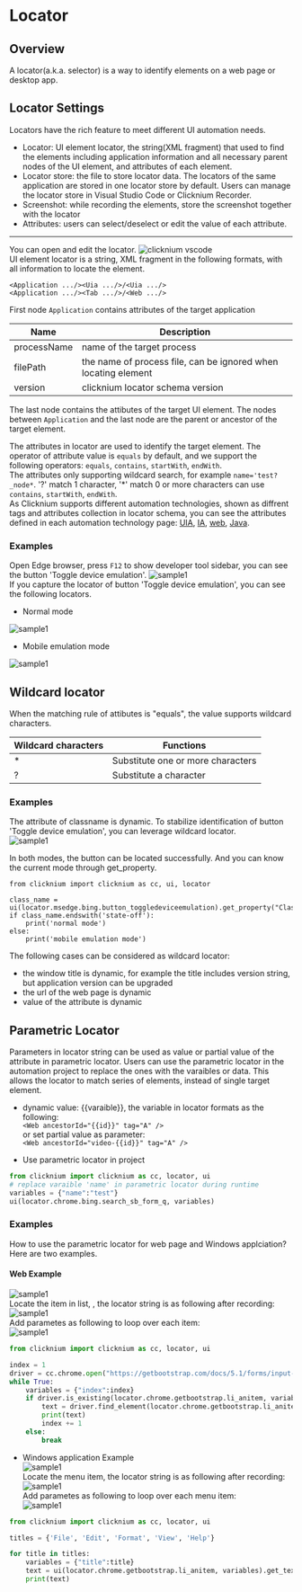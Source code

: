 
# Locator 

## Overview 
A locator(a.k.a. selector) is a way to identify elements on a web page or desktop app.   
  
## Locator Settings
 Locators have the rich feature to meet different UI automation needs. 
 - Locator: UI element locator, the string(XML fragment) that used to find the elements including application information and all necessary parent nodes of the UI element, and attributes of each element.
- Locator store: the file to store locator data. The locators of the same application are stored in one locator store by default. Users can manage the locator store in Visual Studio Code or Clicknium Recorder.
- Screenshot: while recording the elements, store the screenshot together with the locator
- Attributes: users can select/deselect or edit the value of each attribute.  
---
You can open and edit the locator.
![clicknium vscode](./../img/main.png)  
UI element locator is a string, XML fragment in the following formats, with all information to locate the element.  
```
<Application .../><Uia .../>/<Uia .../>  
<Application .../><Tab .../>/<Web .../>  
```
First node `Application` contains attributes of the target application
<Application processName="notepad" filePath="notepad.exe" version="1.3" />  

| Name      | Description |
| ----------- | ----------- |
| processName      |  name of the target process   |
| filePath      |  the name of process file, can be ignored when locating element  |
| version      |  clicknium locator schema version   |  

The last node contains the attibutes of the target UI element.
The nodes between `Application` and the last node are the parent or ancestor of the target element.

The attributes in locator are used to identify the target element. The operator of attribute value is `equals` by default, and we support the following operators:
`equals`, `contains`, `startWith`, `endWith`.  
The attributes only supporting wildcard search, for example `name='test?_node*`. '?' match 1 character, '*' match 0 or more characters can use `contains`, `startWith`, `endWith`.  
As Clicknium supports different automation technologies, shown as diffrent tags and attributes collection in locator schema, you can see the attributes defined in each automation technology page: [UIA](./uia.md), [IA](./ia.md), [web](./web.md), [Java](./java.md).  


### Examples
Open Edge browser, press `F12` to show developer tool sidebar, you can see the button 'Toggle device emulation'.
![sample1](./../img/locator_sample1_1.png)  
If you capture the locator of button 'Toggle device emulation', you can see the following locators.

- Normal mode  
  
![sample1](./../img/locator_sample1_2.png)  
- Mobile emulation mode  

![sample1](./../img/locator_sample1_3.png)  

## Wildcard locator
When the matching rule of attibutes is "equals", the value supports wildcard characters.  
  
|Wildcard characters| Functions |
|-------|----------|
|*    | Substitute one or more characters |
|?    | Substitute a character |

### Examples
The attribute of classname is dynamic. To stabilize identification of button 'Toggle device emulation', you can leverage wildcard locator.  
![sample1](./../img/locator_sample1_4.png) 

In both modes, the button can be located successfully.
And you can know the current mode through get_property. 
```
from clicknium import clicknium as cc, ui, locator

class_name = ui(locator.msedge.bing.button_toggledeviceemulation).get_property("ClassName")
if class_name.endswith('state-off'):
    print('normal mode')
else:
    print('mobile emulation mode')
```

The following cases can be considered as wildcard locator:
- the window title is dynamic, for example the title includes version string, but application version can be upgraded
- the url of the web page is dynamic
- value of the attribute is dynamic

## Parametric Locator
 Parameters in locator string can be used as value or partial value of the attribute in parametric locator. Users can use the parametric locator in the automation project to replace the ones with the varaibles or data. This allows the locator to match series of elements, instead of single target element.
- dynamic value: {{varaible}}, the variable in locator formats as the following:  
`<Web ancestorId="{{id}}" tag="A" />`  
or set partial value as parameter:  
`<Web ancestorId="video-{{id}}" tag="A" />`

- Use parametric locator in project  
```python
from clicknium import clicknium as cc, locator, ui
# replace varaible 'name' in parametric locator during runtime
variables = {"name":"test"}
ui(locator.chrome.bing.search_sb_form_q, variables)
```

### Examples
How to use the parametric locator for web page and Windows applciation? Here are two examples.
#### Web Example  
![sample1](./../img/parametric_locator_sample1.png)  
Locate the item in list, , the locator string is as  following after recording:  
![sample1](./../img/parametric_locator_sample1_2.png)  
Add parametes as following to loop over each item:   
![sample1](./../img/parametric_locator_sample1_3.png)  

```python
from clicknium import clicknium as cc, locator, ui

index = 1
driver = cc.chrome.open("https://getbootstrap.com/docs/5.1/forms/input-group/")
while True:
    variables = {"index":index}
    if driver.is_existing(locator.chrome.getbootstrap.li_anitem, variables):
        text = driver.find_element(locator.chrome.getbootstrap.li_anitem, variables).get_text()
        print(text)
        index += 1
    else:
        break
```

-  Windows application Example  
![sample1](./../img/parametric_locator_sample2.png)  
Locate the menu item, the locator string is as following after recording:  
![sample1](./../img/parametric_locator_sample2_2.png)  
Add parametes as following to loop over each menu item:  
![sample1](./../img/parametric_locator_sample2_3.png)  

```python
from clicknium import clicknium as cc, locator, ui

titles = {'File', 'Edit', 'Format', 'View', 'Help'}

for title in titles:
    variables = {"title":title}
    text = ui(locator.chrome.getbootstrap.li_anitem, variables).get_text()
    print(text)
```